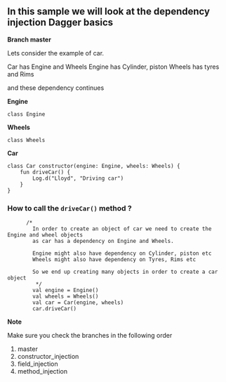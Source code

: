 ## In this sample we will look at the dependency injection Dagger basics 

**Branch master**

Lets consider the example of car.

Car has Engine and Wheels
Engine has Cylinder, piston 
Wheels has tyres and Rims

and these dependency continues

**Engine**

```
class Engine
```

**Wheels**

```
class Wheels
```

**Car**

```
class Car constructor(engine: Engine, wheels: Wheels) {
    fun driveCar() {
        Log.d("Lloyd", "Driving car")
    }
}
```

### How to call the `driveCar()` method ?

```
      /*
        In order to create an object of car we need to create the Engine and wheel objects
        as car has a dependency on Engine and Wheels.

        Engine might also have dependency on Cylinder, piston etc
        Wheels might also have dependency on Tyres, Rims etc

        So we end up creating many objects in order to create a car object
         */
        val engine = Engine()
        val wheels = Wheels()
        val car = Car(engine, wheels)
        car.driveCar()
```

**Note**

Make sure you check the branches in the following order

1. master
2. constructor_injection
3. field_injection
4. method_injection
